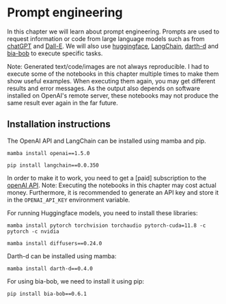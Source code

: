 # Prompt engineering

In this chapter we will learn about prompt engineering. Prompts are used to request information or code from large language models such as from [chatGPT](https://chat.openai.com/) and [Dall-E](https://openai.com/dall-e-3). We will also use [huggingface](https://huggingface.co/), [LangChain](https://github.com/hwchase17/langchain), [darth-d](https://github.com/haesleinhuepf/darth-d/) and [bia-bob](https://github.com/haesleinhuepf/bia-bob) to execute specific tasks.

Note: Generated text/code/images are not always reproducible. I had to execute some of the notebooks in this chapter multiple times to make them show useful examples. When executing them again, you may get different results and error messages. As the output also depends on software installed on OpenAI's remote server, these notebooks may not produce the same result ever again in the far future.

## Installation instructions

The OpenAI API and LangChain can be installed using mamba and pip.

```
mamba install openai==1.5.0
```

```
pip install langchain==0.0.350
```

In order to make it to work, you need to get a [paid] subscription to the [openAI API](https://openai.com/blog/openai-api). Note: Executing the notebooks in this chapter may cost actual money.
Furthermore, it is recommended to generate an API key and store it in the `OPENAI_API_KEY` environment variable.

For running Huggingface models, you need to install these libraries:

```
mamba install pytorch torchvision torchaudio pytorch-cuda=11.8 -c pytorch -c nvidia
```

```
mamba install diffusers==0.24.0
```

Darth-d can be installed using mamba:

```
mamba install darth-d==0.4.0
```


For using bia-bob, we need to install it using pip:

```
pip install bia-bob==0.6.1
```
